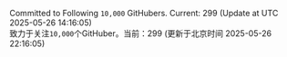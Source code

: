 Committed to Following `10,000` GitHubers. Current: <!-- FOLLOWING_COUNT -->299<!-- FOLLOWING_COUNT --> (Update at UTC <!-- LAST_UPDATED -->2025-05-26 14:16:05<!-- LAST_UPDATED -->)<br>
致力于关注`10,000`个GitHuber。当前：<!-- FOLLOWING_COUNT -->299<!-- FOLLOWING_COUNT --> (更新于北京时间 <!-- LAST_UPDATED_CST -->2025-05-26 22:16:05<!-- LAST_UPDATED_CST -->)
